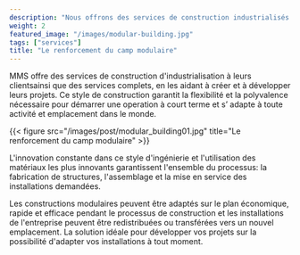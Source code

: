 ```yaml
---
description: "Nous offrons des services de construction industrialisés offrant à ses clients des services intégraux."
weight: 2
featured_image: "/images/modular-building.jpg"
tags: ["services"]
title: "Le renforcement du camp modulaire"
---
```


MMS offre des services de construction d'industrialisation à leurs clientsainsi que des services complets, en les aidant à créer et à développer leurs projets. Ce style de construction garantit la flexibilité et la polyvalence nécessaire pour démarrer une operation à court terme et s’ adapte à toute activité et emplacement dans le monde.

{{< figure src="/images/post/modular_building01.jpg" title="Le renforcement du camp modulaire" >}}

L'innovation constante dans ce style d'ingénierie et l'utilisation des matériaux les plus innovants garantissent l'ensemble du processus: la fabrication de structures, l'assemblage et la mise en service des installations demandées.

Les constructions modulaires peuvent être adaptés sur le plan économique, rapide et efficace pendant le processus de construction et les installations de l'entreprise peuvent être redistribuées ou transférées vers un nouvel emplacement. La solution idéale pour développer vos projets sur la possibilité d'adapter vos installations à tout moment.